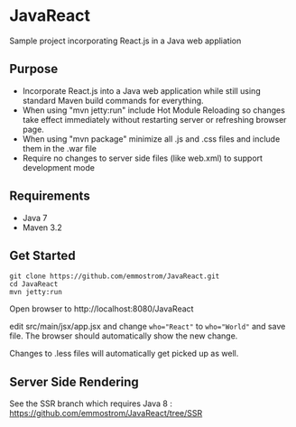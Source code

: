 # JavaReact
Sample project incorporating React.js in a Java web appliation

## Purpose
* Incorporate React.js into a Java web application while still using standard Maven build commands for everything.
* When using "mvn jetty:run" include Hot Module Reloading so changes take effect immediately without restarting server or refreshing browser page.
* When using "mvn package" minimize all .js and .css files and include them in the .war file
* Require no changes to server side files (like web.xml) to support development mode
 
## Requirements
* Java 7
* Maven 3.2

## Get Started

```
git clone https://github.com/emmostrom/JavaReact.git
cd JavaReact
mvn jetty:run
```

Open browser to http://localhost:8080/JavaReact

edit src/main/jsx/app.jsx and change `who="React"` to `who="World"` and save file.  The browser should automatically show the new change.

Changes to .less files will automatically get picked up as well.

## Server Side Rendering

See the SSR branch which requires Java 8 : https://github.com/emmostrom/JavaReact/tree/SSR
